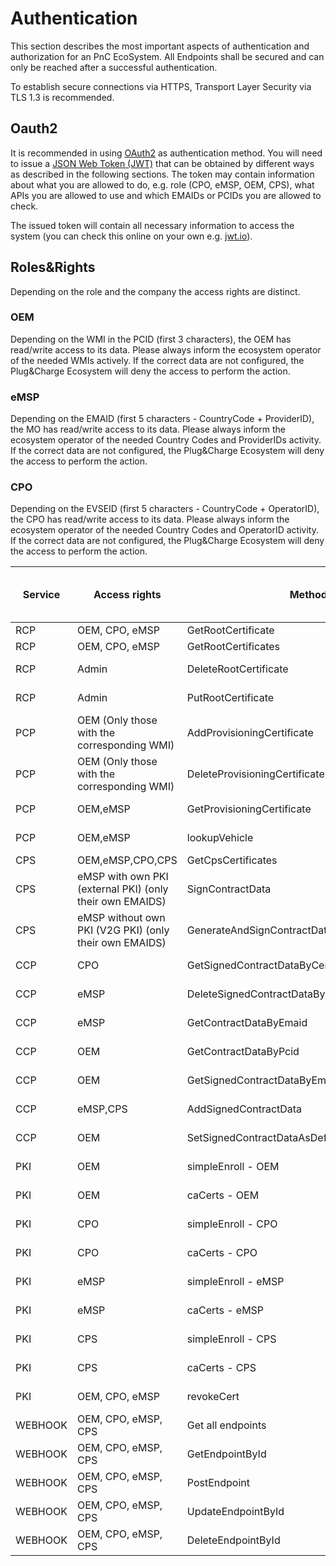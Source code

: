 # Authentication

This section describes the most important aspects of authentication and authorization for an PnC EcoSystem. All Endpoints shall be secured and can only be reached after a successful authentication. 

To establish secure connections via HTTPS, Transport Layer Security via TLS 1.3 is recommended.

## Oauth2

It is recommended in using [OAuth2](https://tools.ietf.org/html/rfc6749) as authentication method. You will need to issue a [JSON Web Token (JWT)](https://tools.ietf.org/html/rfc7519) that can be obtained by different ways as described in the following sections. The token may contain information about what you are allowed to do, e.g. role (CPO, eMSP, OEM, CPS), what APIs you are allowed to use and which EMAIDs or PCIDs you are allowed to check.

The issued token will contain all necessary information to access the system (you can check this online on your own e.g. [jwt.io](https://jwt.io/)). 

## Roles&Rights

Depending on the role and the company the access rights are distinct. 

### OEM
Depending on the WMI in the PCID (first 3 characters), the OEM has read/write access to its data. Please always inform the ecosystem operator of the needed WMIs actively. If the correct data are not configured, the Plug&Charge Ecosystem will deny the access to perform the action.

### eMSP
Depending on the EMAID (first 5 characters - CountryCode + ProviderID), the MO has read/write access to its data. Please always inform the ecosystem operator of the needed Country Codes and ProviderIDs activity. If the correct data are not configured, the Plug&Charge Ecosystem will deny the access to perform the action.

### CPO
Depending on the EVSEID (first 5 characters - CountryCode + OperatorID), the CPO has read/write access to its data. Please always inform the ecosystem operator of the needed Country Codes and OperatorID activity. If the correct data are not configured, the Plug&Charge Ecosystem will deny the access to perform the action.


| Service | Access rights                                            | Method                                            | Access Rights | OEM       | CPO       | eMSP with own PKI | eMSP without own PKI | CPS       |
|---------|----------------------------------------------------------|---------------------------------------------------|---------------|-----------|-----------|-------------------|----------------------|-----------|
| RCP     | OEM, CPO, eMSP                                           | GetRootCertificate                                | Read          | Access    | Access    | Access            | Access               | Access    |
| RCP     | OEM, CPO, eMSP                                           | GetRootCertificates                               | Read          | Access    | Access    | Access            | Access               | Access    |
| RCP     | Admin                                                    | DeleteRootCertificate                             | write         | No Access | No Access | No Access         | No Access            | No Access |
| RCP     | Admin                                                    | PutRootCertificate                                | write         | No Access | No Access | No Access         | No Access            | No Access |
| PCP     | OEM (Only those with the corresponding WMI)              | AddProvisioningCertificate                        | Write         | Access    | No Access | No Access         | No Access            | No Access |
| PCP     | OEM (Only those with the corresponding WMI)              | DeleteProvisioningCertificate                     | Delete        | Access    | No Access | No Access         | No Access            | No Access |
| PCP     | OEM,eMSP                                                 | GetProvisioningCertificate                        | Read          | Access    | No Access | Access            | Access               | Access    |
| PCP     | OEM,eMSP                                                 | lookupVehicle                                     | Read          | Access    | No Access | Access            | Access               | Access    |
| CPS     | OEM,eMSP,CPO,CPS                                         | GetCpsCertificates                                | Read          | Access    | Access    | Access            | Access               | Access    |
| CPS     | eMSP with own PKI (external PKI) (only their own EMAIDS) | SignContractData                                  | Write         | No Access | No Access | Access            | No Access            | No Access |
| CPS     | eMSP without own PKI (V2G PKI) (only their own EMAIDS)   | GenerateAndSignContractData                       | Write         | No Access | No Access | No Access         | Access               | No Access |
| CCP     | CPO                                                      | GetSignedContractDataByCertificateInstallationReq | Read          | No Access | Access    | No Access         | No Access            | No Access |
| CCP     | eMSP                                                     | DeleteSignedContractDataByEmaid                   | Delete        | No Access | No Access | Access            | Access               | No Access |
| CCP     | eMSP                                                     | GetContractDataByEmaid                            | Read          | No Access | No Access | Access            | Access               | No Access |
| CCP     | OEM                                                      | GetContractDataByPcid                             | Read          | Access    | No Access | No Access         | No Access            | No Access |
| CCP     | OEM                                                      | GetSignedContractDataByEmaidAndPcid               | Read          | Access    | No Access | No Access         | No Access            | No Access |
| CCP     | eMSP,CPS                                                 | AddSignedContractData                             | Write         | POST      | No Access | Access            | Access               | Access    |
| CCP     | OEM                                                      | SetSignedContractDataAsDefault                    | Read          | Access    | No Access | No Access         | No Access            | No Access |
| PKI     | OEM                                                      | simpleEnroll - OEM                                | Read & Write  | Access    | No Access | No Access         | No Access            | No Access |
| PKI     | OEM                                                      | caCerts - OEM                                     | Read          | Access    | No Access | No Access         | No Access            | No Access |
| PKI     | CPO                                                      | simpleEnroll - CPO                                | Read & Write  | No Access | Access    | No Access         | No Access            | No Access |
| PKI     | CPO                                                      | caCerts - CPO                                     | Read          | No Access | Access    | No Access         | No Access            | No Access |
| PKI     | eMSP                                                     | simpleEnroll - eMSP                               | Read & Write  | No Access | No Access | No Access         | Access               | No Access |
| PKI     | eMSP                                                     | caCerts - eMSP                                    | Read          | No Access | No Access | No Access         | Access               | No Access |
| PKI     | CPS                                                      | simpleEnroll - CPS                                | Read & Write  | No Access | No Access | No Access         | Access               | Access    |
| PKI     | CPS                                                      | caCerts - CPS                                     | Read          | No Access | No Access | No Access         | Access               | Access    |
| PKI     | OEM, CPO, eMSP                                           | revokeCert                                        | write         | Access    | Access    | No Access         | Access               | No Access |
| WEBHOOK | OEM, CPO, eMSP, CPS                                      | Get all endpoints                                 | Read          | Access    | Access    | Access            | Access               | Access    |
| WEBHOOK | OEM, CPO, eMSP, CPS                                      | GetEndpointById                                   | Read          | Access    | Access    | Access            | Access               | Access    |
| WEBHOOK | OEM, CPO, eMSP, CPS                                      | PostEndpoint                                      | Write         | Access    | Access    | Access            | Access               | Access    |
| WEBHOOK | OEM, CPO, eMSP, CPS                                      | UpdateEndpointById                                | Write         | Access    | Access    | Access            | Access               | Access    |
| WEBHOOK | OEM, CPO, eMSP, CPS                                      | DeleteEndpointById                                | Write         | Access    | Access    | Access            | Access               | Access    |
